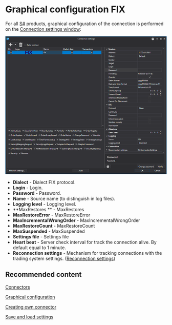# Graphical configuration FIX

For all [S\#](StockSharpAbout.md) products, graphical configuration of the connection is performed on the [Connection settings window](API_UI_ConnectorWindow.md):

![API GUI Settings FIX](../images/API_GUI_Settings_FIX.png)

- **Dialect** \- Dialect FIX protocol.
- **Login** \- Login.
- **Password** \- Password.
- **Name** \- Source name (to distinguish in log files).
- **Logging level** \- Logging level.
- **MaxRestores ** \- MaxRestores
- **MaxRestoreError** \- MaxRestoreError
- **MaxIncrementalWrongOrder** \- MaxIncrementalWrongOrder
- **MaxRestoreCount** \- MaxRestoreCount
- **MaxSuspended** \- MaxSuspended
- **Settings file** \- Settings file
- **Heart beat** \- Server check interval for track the connection alive. By default equal to 1 minute.
- **Reconnection settings** \- Mechanism for tracking connections with the trading system settings. ([Reconnection settings](Reconnect.md))

## Recommended content

[Connectors](API_Connectors.md)

[Graphical configuration](API_ConnectorsUIConfiguration.md)

[Creating own connector](ConnectorCreating.md)

[Save and load settings](API_Connectors_SaveConnectorSettings.md)
